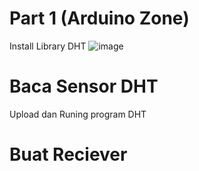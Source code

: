# Part 1 (Arduino Zone)
Install Library DHT 
![image](https://github.com/NoerFajrin/lora_edu_tech/assets/71316603/31a511e1-4aea-4e7b-9471-c3869055125b)


# Baca Sensor DHT
Upload dan Runing program DHT

# Buat Reciever
